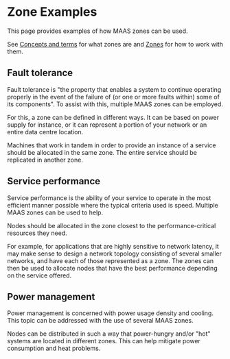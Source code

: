 

# Zone Examples

This page provides examples of how MAAS zones can be used.

See [Concepts and terms][concepts-zones] for what zones are and
[Zones][zones] for how to work with them.


## Fault tolerance

Fault tolerance is "the property that enables a system to continue operating
properly in the event of the failure of (or one or more faults within) some of
its components". To assist with this, multiple MAAS zones can be employed.

For this, a zone can be defined in different ways. It can be based on power
supply for instance, or it can represent a portion of your network or an entire
data centre location. 

Machines that work in tandem in order to provide an instance of a service
should be allocated in the same zone. The entire service should be replicated 
in another zone.


## Service performance

Service performance is the ability of your service to operate in the most
efficient manner possible where the typical criteria used is speed. Multiple
MAAS zones can be used to help. 

Nodes should be allocated in the zone closest to the performance-critical
resources they need.

For example, for applications that are highly sensitive to network latency, it
may make sense to design a network topology consisting of several smaller
networks, and have each of those represented as a zone. The zones can then be
used to allocate nodes that have the best performance depending on the service
offered.


## Power management

Power management is concerned with power usage density and cooling. This topic
can be addressed with the use of several MAAS zones.

Nodes can be distributed in such a way that power-hungry and/or "hot" systems
are located in different zones. This can help mitigate power consumption and
heat problems.


<!-- LINKS -->

[concepts-zones]: intro-concepts.md#zones
[zones]: manage-zones.md
